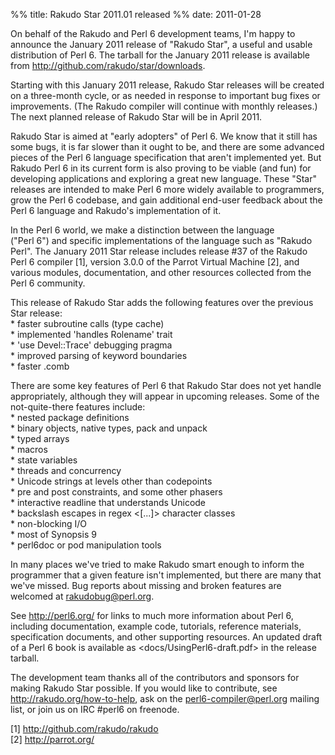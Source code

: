 %% title:  Rakudo Star 2011.01 released
%% date: 2011-01-28

<p>On behalf of the Rakudo and Perl 6 development teams, I'm happy to announce the January 2011 release of "Rakudo Star", a useful and usable distribution of Perl 6.  The tarball for the January 2011 release is available from <a href="http://github.com/rakudo/star/downloads">http://github.com/rakudo/star/downloads</a>.</p>
<p>Starting with this January 2011 release, Rakudo Star releases will be created on a three-month cycle, or as needed in response to important bug fixes or improvements.  (The Rakudo compiler will continue with monthly releases.)  The next planned release of Rakudo Star will be in April 2011.</p>
<p>Rakudo Star is aimed at "early adopters" of Perl 6.  We know that it still has some bugs, it is far slower than it ought to be, and there are some advanced pieces of the Perl 6 language specification that aren't implemented yet.  But Rakudo Perl 6 in its current form is also proving to be viable (and fun) for developing applications and exploring a great new language.  These "Star" releases are intended to make Perl 6 more widely available to programmers, grow the Perl 6 codebase, and gain additional end-user feedback about the Perl 6 language and Rakudo's implementation of it.</p>
<p>In the Perl 6 world, we make a distinction between the language<br />
("Perl 6") and specific implementations of the language such as "Rakudo Perl".  The January 2011 Star release includes release #37 of the Rakudo Perl 6 compiler [1], version 3.0.0 of the Parrot Virtual Machine [2], and various modules, documentation, and other resources collected from the Perl 6 community.</p>
<p>This release of Rakudo Star adds the following features over the previous Star release:<br />
  * faster subroutine calls (type cache)<br />
  * implemented 'handles Rolename' trait<br />
  * 'use Devel::Trace' debugging pragma<br />
  * improved parsing of keyword boundaries<br />
  * faster .comb</p>
<p>There are some key features of Perl 6 that Rakudo Star does not yet handle appropriately, although they will appear in upcoming releases.  Some of the not-quite-there features include:<br />
  * nested package definitions<br />
  * binary objects, native types, pack and unpack<br />
  * typed arrays<br />
  * macros<br />
  * state variables<br />
  * threads and concurrency<br />
  * Unicode strings at levels other than codepoints<br />
  * pre and post constraints, and some other phasers<br />
  * interactive readline that understands Unicode<br />
  * backslash escapes in regex &lt;[...]&gt; character classes<br />
  * non-blocking I/O<br />
  * most of Synopsis 9<br />
  * perl6doc or pod manipulation tools</p>
<p>In many places we've tried to make Rakudo smart enough to inform the programmer that a given feature isn't implemented, but there are many that we've missed.  Bug reports about missing and broken features are welcomed at <a href="mailto:rakudobug@perl.org">&#x72;&#97;&#x6b;u&#100;&#x6f;&#98;&#x75;&#103;&#x40;&#112;&#x65;&#114;&#x6c;&#46;&#x6f;r&#103;</a>.</p>
<p>See <a href="http://perl6.org/" title="http://perl6.org/">http://perl6.org/</a> for links to much more information about Perl 6, including documentation, example code, tutorials, reference materials, specification documents, and other supporting resources. An updated draft of a Perl 6 book is available as &lt;docs/UsingPerl6-draft.pdf&gt; in the release tarball.</p>
<p>The development team thanks all of the contributors and sponsors for making Rakudo Star possible.  If you would like to contribute, see <a href="http://rakudo.org/how-to-help">http://rakudo.org/how-to-help</a>, ask on the <a href="mailto:perl6-compiler@perl.org">perl6-compiler@perl.org</a> mailing list, or join us on IRC #perl6 on freenode.</p>
<p>[1] <a href="http://github.com/rakudo/rakudo" title="http://github.com/rakudo/rakudo">http://github.com/rakudo/rakudo</a><br />
[2] <a href="http://parrot.org/" title="http://parrot.org/">http://parrot.org/</a></p>
